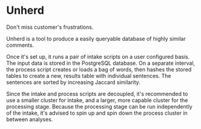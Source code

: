 # Unherd

Don't miss customer's frustrations.


Unherd is a tool to produce a easily queryable database of highly similar comments.

Once it's set up, it runs a pair of intake scripts on a user configured basis. The input data is stored in the PostgreSQL database. On a separate interval, the process script creates or loads a bag of words, then hashes the stored tables to create a new, results table with individual sentences. The sentences are sorted by increasing Jaccard similarity.

Since the intake and process scripts are decoupled, it's recommended to use a smaller cluster for intake, and a larger, more capable cluster for the processing stage. Because the processing stage can be run independently of the intake, it's advised to spin up and spin down the process cluster in between analyses.

